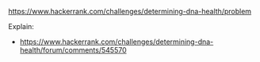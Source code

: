 https://www.hackerrank.com/challenges/determining-dna-health/problem

Explain:
- https://www.hackerrank.com/challenges/determining-dna-health/forum/comments/545570
